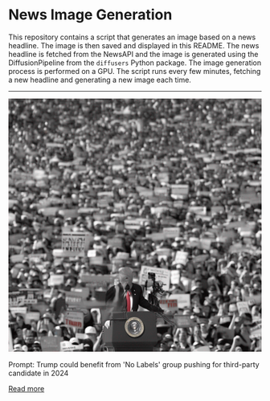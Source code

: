 # News Image Generation
This repository contains a script that generates an image based on a news headline. The image is then saved and displayed in this README.
The news headline is fetched from the NewsAPI and the image is generated using the DiffusionPipeline from the `diffusers` Python package. The image generation process is performed on a GPU.
The script runs every few minutes, fetching a new headline and generating a new image each time.

---

![Generated Image](image.png)

Prompt: Trump could benefit from 'No Labels' group pushing for third-party candidate in 2024

[Read more](https://www.youtube.com/watch?v=c0BYhTMM-OM)